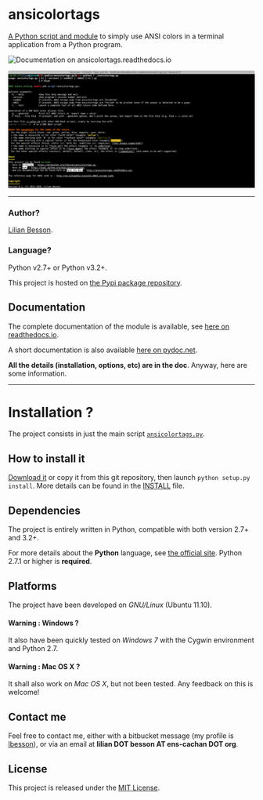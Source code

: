 ansicolortags
=============

[A Python script and module](https://bitbucket.org/lbesson/ansicolortags.py/) to simply use ANSI colors in a terminal application from a Python program.

![Documentation on ansicolortags.readthedocs.io](https://readthedocs.org/projects/ansicolortags/badge/?version=latest "Documentation on ansicolortags.readthedocs.io")

![Screenshot of the doc, colored with the script](examples/help.png "Screenshot of the doc, colored with the script")

----

### Author?
[Lilian Besson](https://bitbucket.org/lbesson/).

### Language?
Python v2.7+ or Python v3.2+.

This project is hosted on [the Pypi package repository](<https://pypi.python.org/pypi/ansicolortag> "Pypi !").

Documentation
-------------

The complete documentation of the module is available, see [here on readthedocs.io](<http://ansicolortags.readthedocs.io/> "on-line").

A short documentation is also available [here on pydoc.net](http://pydoc.net/Python/ansicolortags/0.1/#description).

**All the details (installation, options, etc) are in the doc**.
Anyway, here are some information.

----

Installation ?
==============

The project consists in just the main script [``ansicolortags.py``](ansicolortags.py).

How to install it
-----------------

[Download it](https://bitbucket.org/lbesson/ansicolortags.py/raw/master/ansicolortags.py) or copy it from this git repository, then launch ``python setup.py install``.
More details can be found in the [INSTALL](INSTALL) file.

Dependencies
------------

The project is entirely written in Python, compatible with both version 2.7+ and 3.2+.

For more details about the **Python** language, see [the official site](<http://www.python.org> "Python power !").
Python 2.7.1 or higher is **required**.

Platforms
---------

The project have been developed on *GNU/Linux* (Ubuntu 11.10).

#### Warning : Windows ?
It also have been quickly tested on *Windows 7* with the Cygwin environment and Python 2.7.

#### Warning : Mac OS X ?
It shall also work on *Mac OS X*, but not been tested.
Any feedback on this is welcome!

Contact me
----------

Feel free to contact me, either with a bitbucket message (my profile is [lbesson](https://bitbucket.org/lbesson/ "here")), or via an email at **lilian DOT besson AT ens-cachan DOT org**.

License
-------

This project is released under the [MIT License](https://lbesson.mit-license.org/).
